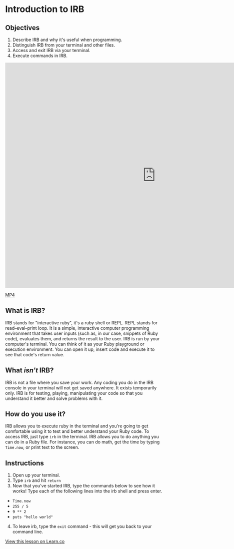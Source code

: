 # Introduction to IRB

## Objectives

1. Describe IRB and why it's useful when programming.
2. Distinguish IRB from your terminal and other files.
3. Access and exit IRB via your terminal.
4. Execute commands in IRB.

<iframe width="960" height="720" src="https://www.youtube.com/embed/WWh1uxqQI48?rel=0&amp;showinfo=0" frameborder="0" allowfullscreen></iframe>

[MP4](http://learn-co-videos.s3.amazonaws.com/ruby/intro-to-irb.mp4)



## What is IRB?

IRB stands for "interactive ruby", it's a ruby shell or REPL. REPL stands for read–eval–print loop. It is a simple, interactive computer programming environment that takes user inputs (such as, in our case, snippets of Ruby code), evaluates them, and returns the result to the user. IRB is run by your computer's terminal. You can think of it as your Ruby playground or execution environment. You can open it up, insert code and execute it to see that code's return value.

## What *isn't* IRB?

IRB is not a file where you save your work. Any coding you do in the IRB console in your terminal will not get saved anywhere. It exists temporarily only. IRB is for testing, playing, manipulating your code so that you understand it better and solve problems with it.

## How do you use it?

IRB allows you to execute ruby in the terminal and you're going to get comfortable using it to test and better understand your Ruby code. To access IRB, just type `irb` in the terminal. IRB allows you to do anything you can do in a Ruby file. For instance, you can do math, get the time by typing `Time.now`, or print text to the screen.

## Instructions

1. Open up your terminal.
2. Type `irb` and hit `return`
3. Now that you've started IRB, type the commands below to see how it works! Type each of the following lines into the irb shell and press enter.

  * `Time.now`
  * `255 / 5`
  * `9 ** 2`
  * `puts "hello world"`
4. To leave irb, type the `exit` command - this will get you back to your command line.

<a href='https://learn.co/lessons/irb-readme' data-visibility='hidden'>View this lesson on Learn.co</a>

